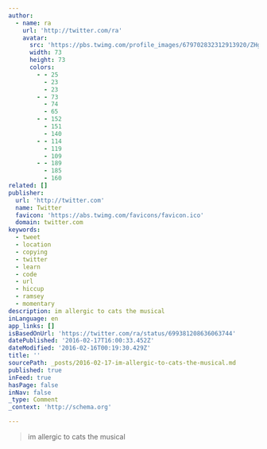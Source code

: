 ```yaml
---
author:
  - name: ra
    url: 'http://twitter.com/ra'
    avatar:
      src: 'https://pbs.twimg.com/profile_images/679702832312913920/ZHgwSa9M_bigger.png'
      width: 73
      height: 73
      colors:
        - - 25
          - 23
          - 23
        - - 73
          - 74
          - 65
        - - 152
          - 151
          - 140
        - - 114
          - 119
          - 109
        - - 189
          - 185
          - 160
related: []
publisher:
  url: 'http://twitter.com'
  name: Twitter
  favicon: 'https://abs.twimg.com/favicons/favicon.ico'
  domain: twitter.com
keywords:
  - tweet
  - location
  - copying
  - twitter
  - learn
  - code
  - url
  - hiccup
  - ramsey
  - momentary
description: im allergic to cats the musical
inLanguage: en
app_links: []
isBasedOnUrl: 'https://twitter.com/ra/status/699381208636063744'
datePublished: '2016-02-17T16:00:33.452Z'
dateModified: '2016-02-16T00:19:30.429Z'
title: ''
sourcePath: _posts/2016-02-17-im-allergic-to-cats-the-musical.md
published: true
inFeed: true
hasPage: false
inNav: false
_type: Comment
_context: 'http://schema.org'

---
```

> im allergic to cats the musical